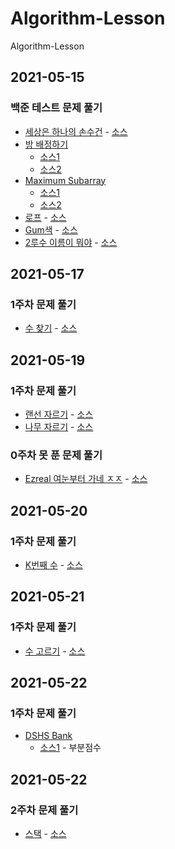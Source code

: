 # Algorithm-Lesson
Algorithm-Lesson

## 2021-05-15
### 백준 테스트 문제 풀기
- [세상은 하나의 손수건](https://www.acmicpc.net/problem/20493) - [소스](week-0/20493.cpp)
- [방 배정하기](https://www.acmicpc.net/problem/14697) 
  - [소스1](week-0/14697.cpp)
  - [소스2](week-0/14697-2.cpp)
- [Maximum Subarray](https://www.acmicpc.net/problem/10211) 
    - [소스1](week-0/10211.cpp)
    - [소스2](week-0/10211-2.cpp)
- [로프](https://www.acmicpc.net/problem/2217) - [소스](week-0/2217.cpp)
- [Gum색](https://www.acmicpc.net/problem/20502) - [소스](week-0/20502.cpp)
- [2루수 이름이 뭐야](https://www.acmicpc.net/problem/17350) - [소스](week-0/17350.cpp)

## 2021-05-17
### 1주차 문제 풀기
- [수 찾기](https://www.acmicpc.net/problem/1920) - [소스](week-1/1920.cpp)

## 2021-05-19
### 1주차 문제 풀기
- [랜선 자르기](https://www.acmicpc.net/problem/1654) - [소스](week-1/1654.cpp)
- [나무 자르기](https://www.acmicpc.net/problem/2805) - [소스](week-1/2805.cpp)

### 0주차 못 푼 문제 풀기
- [Ezreal 여눈부터 가네 ㅈㅈ](https://www.acmicpc.net/problem/20500) - [소스](week-0/20500.cpp)

## 2021-05-20
### 1주차 문제 풀기
- [K번째 수](https://www.acmicpc.net/problem/1300) - [소스](week-1/1300.cpp)

## 2021-05-21
### 1주차 문제 풀기
- [수 고르기](https://www.acmicpc.net/problem/2230) - [소스](week-1/2230.cpp)

## 2021-05-22
### 1주차 문제 풀기
- [DSHS Bank](https://www.acmicpc.net/problem/16210)
  - [소스1](week-1/16210.cpp) - 부분점수

## 2021-05-22
### 2주차 문제 풀기
- [스택](https://www.acmicpc.net/problem/10828) - [소스](./week-2/10828.cpp)